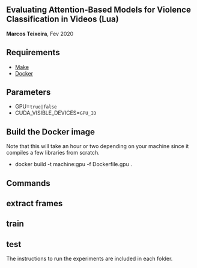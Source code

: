 Evaluating Attention-Based Models for Violence Classification in Videos (Lua)
------------------------------------------------------------
**Marcos Teixeira**, Fev 2020

## Requirements
* [Make](https://www.gnu.org/software/make/)
* [Docker](https://www.docker.com)

## Parameters
* GPU=`true|false`
* CUDA_VISIBLE_DEVICES=`GPU_ID`

## Build the Docker image 
Note that this will take an hour or two depending on your machine since it compiles a few libraries from scratch.

* docker build -t machine:gpu -f Dockerfile.gpu .

## Commands

## extract frames

## train

## test



The instructions to run the experiments are included in each folder.